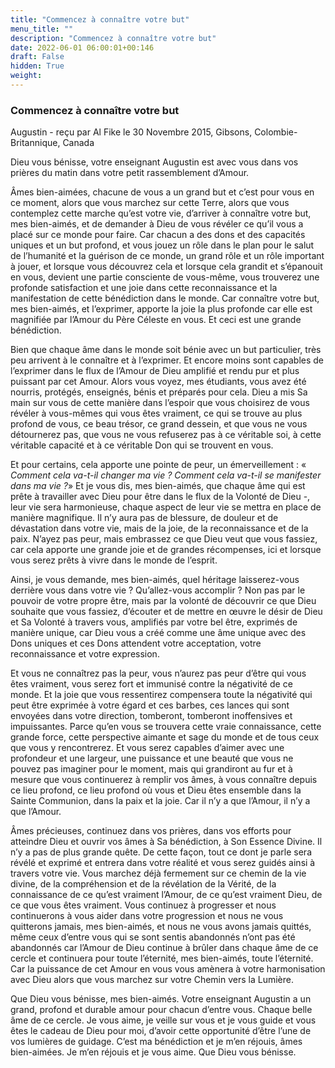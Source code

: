 ```yaml
---
title: "Commencez à connaître votre but"
menu_title: ""
description: "Commencez à connaître votre but"
date: 2022-06-01 06:00:01+00:146
draft: False
hidden: True
weight:
---
```

### Commencez à connaître votre but

Augustin - reçu par Al Fike le 30 Novembre 2015, Gibsons, Colombie-Britannique, Canada

Dieu vous bénisse, votre enseignant Augustin est avec vous dans vos prières du matin dans votre petit rassemblement d’Amour.

Âmes bien-aimées, chacune de vous a un grand but et c’est pour vous en ce moment, alors que vous marchez sur cette Terre, alors que vous contemplez cette marche qu’est votre vie, d’arriver à connaître votre but, mes bien-aimés, et de demander à Dieu de vous révéler ce qu’il vous a placé sur ce monde pour faire. Car chacun a des dons et des capacités uniques et un but profond, et vous jouez un rôle dans le plan pour le salut de l’humanité et la guérison de ce monde, un grand rôle et un rôle important à jouer, et lorsque vous découvrez cela et lorsque cela grandit et s’épanouit en vous, devient une partie consciente de vous-même, vous trouverez une profonde satisfaction et une joie dans cette reconnaissance et la manifestation de cette bénédiction dans le monde. Car connaître votre but, mes bien-aimés, et l’exprimer, apporte la joie la plus profonde car elle est magnifiée par l’Amour du Père Céleste en vous. Et ceci est une grande bénédiction.

Bien que chaque âme dans le monde soit bénie avec un but particulier, très peu arrivent à le connaître et à l’exprimer. Et encore moins sont capables de l’exprimer dans le flux de l’Amour de Dieu amplifié et rendu pur et plus puissant par cet Amour. Alors vous voyez, mes étudiants, vous avez été nourris, protégés, enseignés, bénis et préparés pour cela. Dieu a mis Sa main sur vous de cette manière dans l’espoir que vous choisirez de vous révéler à vous-mêmes qui vous êtes vraiment, ce qui se trouve au plus profond de vous, ce beau trésor, ce grand dessein, et que vous ne vous détournerez pas, que vous ne vous refuserez pas à ce véritable soi, à cette véritable capacité et à ce véritable Don qui se trouvent en vous.

Et pour certains, cela apporte une pointe de peur, un émerveillement : « *Comment cela va-t-il changer ma vie ? Comment cela va-t-il se manifester dans ma vie ?*» Et je vous dis, mes bien-aimés, que chaque âme qui est prête à travailler avec Dieu pour être dans le flux de la Volonté de Dieu -, leur vie sera harmonieuse, chaque aspect de leur vie se mettra en place de manière magnifique. Il n’y aura pas de blessure, de douleur et de dévastation dans votre vie, mais de la joie, de la reconnaissance et de la paix. N’ayez pas peur, mais embrassez ce que Dieu veut que vous fassiez, car cela apporte une grande joie et de grandes récompenses, ici et lorsque vous serez prêts à vivre dans le monde de l’esprit.

Ainsi, je vous demande, mes bien-aimés, quel héritage laisserez-vous derrière vous dans votre vie ? Qu’allez-vous accomplir ? Non pas par le pouvoir de votre propre être, mais par la volonté de découvrir ce que Dieu souhaite que vous fassiez, d’écouter et de mettre en œuvre le désir de Dieu et Sa Volonté à travers vous, amplifiés par votre bel être, exprimés de manière unique, car Dieu vous a créé comme une âme unique avec des Dons uniques et ces Dons attendent votre acceptation, votre reconnaissance et votre expression.

Et vous ne connaîtrez pas la peur, vous n’aurez pas peur d’être qui vous êtes vraiment, vous serez fort et immunisé contre la négativité de ce monde. Et la joie que vous ressentirez compensera toute la négativité qui peut être exprimée à votre égard et ces barbes, ces lances qui sont envoyées dans votre direction, tomberont, tomberont inoffensives et impuissantes. Parce qu’en vous se trouvera cette vraie connaissance, cette grande force, cette perspective aimante et sage du monde et de tous ceux que vous y rencontrerez. Et vous serez capables d’aimer avec une profondeur et une largeur, une puissance et une beauté que vous ne pouvez pas imaginer pour le moment, mais qui grandiront au fur et à mesure que vous continuerez à remplir vos âmes, à vous connaître depuis ce lieu profond, ce lieu profond où vous et Dieu êtes ensemble dans la Sainte Communion, dans la paix et la joie. Car il n’y a que l’Amour, il n’y a que l’Amour.

Âmes précieuses, continuez dans vos prières, dans vos efforts pour atteindre Dieu et ouvrir vos âmes à Sa bénédiction, à Son Essence Divine. Il n’y a pas de plus grande quête. De cette façon, tout ce dont je parle sera révélé et exprimé et entrera dans votre réalité et vous serez guidés ainsi à travers votre vie. Vous marchez déjà fermement sur ce chemin de la vie divine, de la compréhension et de la révélation de la Vérité, de la connaissance de ce qu’est vraiment l’Amour, de ce qu’est vraiment Dieu, de ce que vous êtes vraiment. Vous continuez à progresser et nous continuerons à vous aider dans votre progression et nous ne vous quitterons jamais, mes bien-aimés, et nous ne vous avons jamais quittés, même ceux d’entre vous qui se sont sentis abandonnés n’ont pas été abandonnés car l’Amour de Dieu continue à brûler dans chaque âme de ce cercle et continuera pour toute l’éternité, mes bien-aimés, toute l’éternité. Car la puissance de cet Amour en vous vous amènera à votre harmonisation avec Dieu alors que vous marchez sur votre Chemin vers la Lumière.

Que Dieu vous bénisse, mes bien-aimés. Votre enseignant Augustin a un grand, profond et durable amour pour chacun d’entre vous. Chaque belle âme de ce cercle. Je vous aime, je veille sur vous et je vous guide et vous êtes le cadeau de Dieu pour moi, d’avoir cette opportunité d’être l’une de vos lumières de guidage. C’est ma bénédiction et je m’en réjouis, âmes bien-aimées. Je m’en réjouis et je vous aime. Que Dieu vous bénisse.



